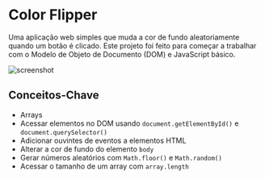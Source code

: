 # Color Flipper

Uma aplicação web simples que muda a cor de fundo aleatoriamente quando um botão é clicado. Este projeto foi feito para começar a trabalhar com o Modelo de Objeto de Documento (DOM) e JavaScript básico.

![screenshot](https://github.com/lucasneiva/40-JS-projects/assets/112989505/5e5dbdd3-2707-434e-9a5d-ef387d5a25ea)


## Conceitos-Chave

- Arrays
- Acessar elementos no DOM usando `document.getElementById()` e `document.querySelector()`
- Adicionar ouvintes de eventos a elementos HTML
- Alterar a cor de fundo do elemento `body`
- Gerar números aleatórios com `Math.floor()` e `Math.random()`
- Acessar o tamanho de um array com `array.length`

